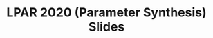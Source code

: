 ---
layout: external
link: '%BASE_URL%/assets/pdf/lpar2020_parameter_slides.pdf'
type: conference

title: 'LPAR 2020 (Parameter Synthesis) Slides'

heading: 'Parameter Synthesis for Probabilistic Hyperproperties'
publink: lpar2020_parameter

target: '[LPAR 2020]'
location: 'Virtual'
presented_on: 2020-01-13

frames: 23
tech: {icon: 'fab fa-google', name: 'Google Slides'}
---